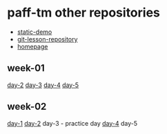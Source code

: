 # paff-tm other repositories
- [static-demo](https://github.com/paff-tm/static-demo)
- [git-lesson-repository](https://github.com/paff-tm/git-lesson-repository)
- [homepage](https://github.com/paff-tm/paff-tm.github.io.git)

## week-01
[day-2](https://github.com/greenfox-academy/paff-tm/tree/master/week-01/day-2)
[day-3](https://github.com/greenfox-academy/paff-tm/tree/master/week-01/day-3)
[day-4](https://github.com/greenfox-academy/paff-tm/tree/master/week-01/day-4)
[day-5](https://github.com/greenfox-academy/paff-tm/tree/master/week-01/day-5)

## week-02
[day-1](https://github.com/greenfox-academy/paff-tm/tree/master/week-02/day-1)
[day-2](https://github.com/greenfox-academy/paff-tm/tree/master/week-02/day-2)
day-3 - practice day
[day-4](https://github.com/greenfox-academy/paff-tm/tree/master/week-02/day-4)
day-5


